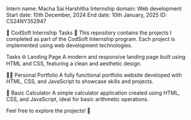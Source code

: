 Intern name: Macha Sai Harshitha
Internship domain: Web development
Start date: 10th December, 2024
End date: 10th January, 2025
ID: CS24NY352947

🌟 CodSoft Internship Tasks 🌟
This repository contains the projects I completed as part of the CodSoft Internship program. Each project is implemented using web development technologies.

Tasks
🌐 Landing Page
A modern and responsive landing page built using HTML and CSS, featuring a clean and aesthetic design.

👩‍💻 Personal Portfolio
A fully functional portfolio website developed with HTML, CSS, and JavaScript to showcase skills and projects.

🧮 Basic Calculator
A simple calculator application created using HTML, CSS, and JavaScript, ideal for basic arithmetic operations.

Feel free to explore the projects! 🚀
